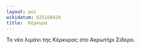 ```yaml
---
layout: poi
wikidatum: Q25168424
title:  Κέρκυρα
---
```


Το νέο λιμάνι της Κέρκυρας στο Ακρωτήρι Σίδερο.
